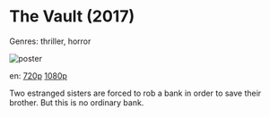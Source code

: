# The Vault (2017)

Genres: thriller, horror

![poster](http://image.tmdb.org/t/p/w500/zBJocluTrE9AiVdBLUPrvvBRCvQ.jpg)

en:
  [720p](magnet:?xt=urn:btih:8CFC0E776807E29E7D5470C09C892F5DF7869FEC&tr=udp://glotorrents.pw:6969/announce&tr=udp://tracker.opentrackr.org:1337/announce&tr=udp://torrent.gresille.org:80/announce&tr=udp://tracker.openbittorrent.com:80&tr=udp://tracker.coppersurfer.tk:6969&tr=udp://tracker.leechers-paradise.org:6969&tr=udp://p4p.arenabg.ch:1337&tr=udp://tracker.internetwarriors.net:1337)
  [1080p](magnet:?xt=urn:btih:DC3BF537E0416D4C5E924E2DFE99710C98438705&tr=udp://glotorrents.pw:6969/announce&tr=udp://tracker.opentrackr.org:1337/announce&tr=udp://torrent.gresille.org:80/announce&tr=udp://tracker.openbittorrent.com:80&tr=udp://tracker.coppersurfer.tk:6969&tr=udp://tracker.leechers-paradise.org:6969&tr=udp://p4p.arenabg.ch:1337&tr=udp://tracker.internetwarriors.net:1337)
  


Two estranged sisters are forced to rob a bank in order to save their brother. But this is no ordinary bank.
